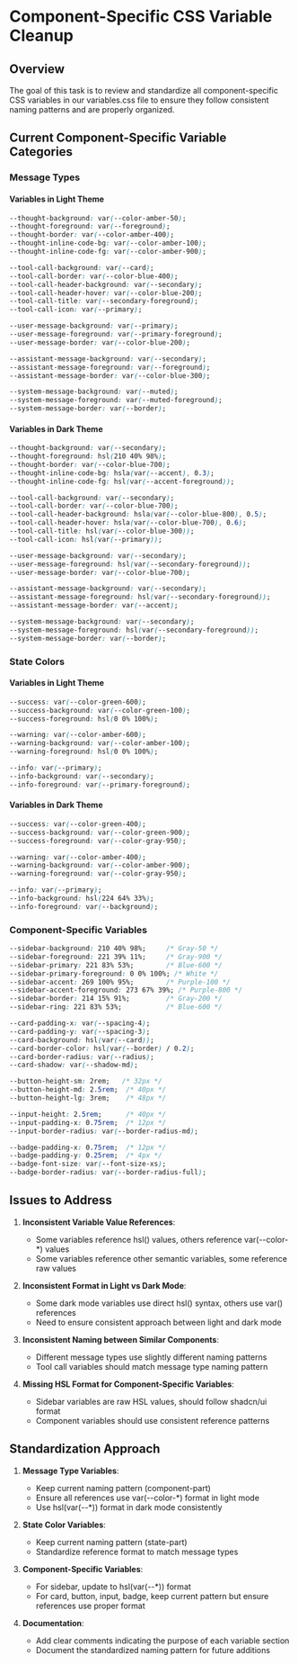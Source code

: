 # Component-Specific CSS Variable Cleanup

## Overview

The goal of this task is to review and standardize all component-specific CSS variables in our variables.css file to ensure they follow consistent naming patterns and are properly organized.

## Current Component-Specific Variable Categories

### Message Types

#### Variables in Light Theme
```css
--thought-background: var(--color-amber-50);
--thought-foreground: var(--foreground);
--thought-border: var(--color-amber-400);
--thought-inline-code-bg: var(--color-amber-100);
--thought-inline-code-fg: var(--color-amber-900);

--tool-call-background: var(--card);
--tool-call-border: var(--color-blue-400);
--tool-call-header-background: var(--secondary);
--tool-call-header-hover: var(--color-blue-200);
--tool-call-title: var(--secondary-foreground);
--tool-call-icon: var(--primary);

--user-message-background: var(--primary);
--user-message-foreground: var(--primary-foreground);
--user-message-border: var(--color-blue-200);

--assistant-message-background: var(--secondary);
--assistant-message-foreground: var(--foreground);
--assistant-message-border: var(--color-blue-300);

--system-message-background: var(--muted);
--system-message-foreground: var(--muted-foreground);
--system-message-border: var(--border);
```

#### Variables in Dark Theme
```css
--thought-background: var(--secondary);
--thought-foreground: hsl(210 40% 98%);
--thought-border: var(--color-blue-700);
--thought-inline-code-bg: hsla(var(--accent), 0.3);
--thought-inline-code-fg: hsl(var(--accent-foreground));

--tool-call-background: var(--secondary);
--tool-call-border: var(--color-blue-700);
--tool-call-header-background: hsla(var(--color-blue-800), 0.5);
--tool-call-header-hover: hsla(var(--color-blue-700), 0.6);
--tool-call-title: hsl(var(--color-blue-300));
--tool-call-icon: hsl(var(--primary));

--user-message-background: var(--secondary);
--user-message-foreground: hsl(var(--secondary-foreground));
--user-message-border: var(--color-blue-700);

--assistant-message-background: var(--secondary);
--assistant-message-foreground: hsl(var(--secondary-foreground));
--assistant-message-border: var(--accent);

--system-message-background: var(--secondary);
--system-message-foreground: hsl(var(--secondary-foreground));
--system-message-border: var(--border);
```

### State Colors

#### Variables in Light Theme
```css
--success: var(--color-green-600);
--success-background: var(--color-green-100);
--success-foreground: hsl(0 0% 100%);

--warning: var(--color-amber-600);
--warning-background: var(--color-amber-100);
--warning-foreground: hsl(0 0% 100%);

--info: var(--primary);
--info-background: var(--secondary);
--info-foreground: var(--primary-foreground);
```

#### Variables in Dark Theme
```css
--success: var(--color-green-400);
--success-background: var(--color-green-900);
--success-foreground: var(--color-gray-950);

--warning: var(--color-amber-400);
--warning-background: var(--color-amber-900);
--warning-foreground: var(--color-gray-950);

--info: var(--primary);
--info-background: hsl(224 64% 33%);
--info-foreground: var(--background);
```

### Component-Specific Variables

```css
--sidebar-background: 210 40% 98%;     /* Gray-50 */
--sidebar-foreground: 221 39% 11%;     /* Gray-900 */
--sidebar-primary: 221 83% 53%;        /* Blue-600 */
--sidebar-primary-foreground: 0 0% 100%; /* White */
--sidebar-accent: 269 100% 95%;        /* Purple-100 */
--sidebar-accent-foreground: 273 67% 39%; /* Purple-800 */
--sidebar-border: 214 15% 91%;         /* Gray-200 */
--sidebar-ring: 221 83% 53%;           /* Blue-600 */

--card-padding-x: var(--spacing-4);
--card-padding-y: var(--spacing-3);
--card-background: hsl(var(--card));
--card-border-color: hsl(var(--border) / 0.2);
--card-border-radius: var(--radius);
--card-shadow: var(--shadow-md);

--button-height-sm: 2rem;   /* 32px */
--button-height-md: 2.5rem;  /* 40px */
--button-height-lg: 3rem;    /* 48px */

--input-height: 2.5rem;      /* 40px */
--input-padding-x: 0.75rem;  /* 12px */
--input-border-radius: var(--border-radius-md);

--badge-padding-x: 0.75rem;  /* 12px */
--badge-padding-y: 0.25rem;  /* 4px */
--badge-font-size: var(--font-size-xs);
--badge-border-radius: var(--border-radius-full);
```

## Issues to Address

1. **Inconsistent Variable Value References**:
   - Some variables reference hsl() values, others reference var(--color-*) values
   - Some variables reference other semantic variables, some reference raw values

2. **Inconsistent Format in Light vs Dark Mode**:
   - Some dark mode variables use direct hsl() syntax, others use var() references
   - Need to ensure consistent approach between light and dark mode

3. **Inconsistent Naming between Similar Components**:
   - Different message types use slightly different naming patterns
   - Tool call variables should match message type naming pattern

4. **Missing HSL Format for Component-Specific Variables**:
   - Sidebar variables are raw HSL values, should follow shadcn/ui format
   - Component variables should use consistent reference patterns

## Standardization Approach

1. **Message Type Variables**:
   - Keep current naming pattern (component-part)
   - Ensure all references use var(--color-*) format in light mode
   - Use hsl(var(--*)) format in dark mode consistently

2. **State Color Variables**:
   - Keep current naming pattern (state-part)
   - Standardize reference format to match message types

3. **Component-Specific Variables**:
   - For sidebar, update to hsl(var(--*)) format
   - For card, button, input, badge, keep current pattern but ensure references use proper format

4. **Documentation**:
   - Add clear comments indicating the purpose of each variable section
   - Document the standardized naming pattern for future additions